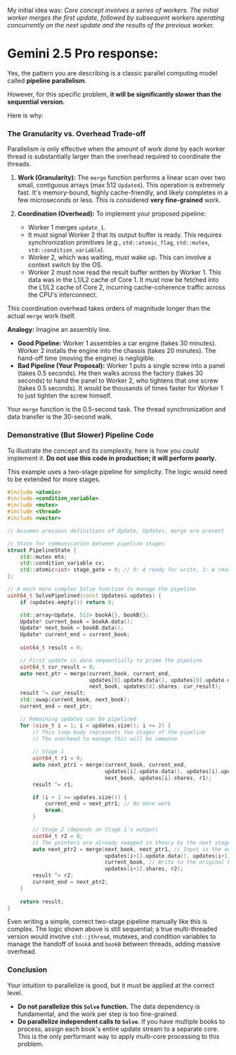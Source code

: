 My initial idea was: *Core concept involves a series of workers. The initial worker merges the first update, followed by subsequent workers operating concurrently on the next update and the results of the previous worker.*

# Gemini 2.5 Pro response:

Yes, the pattern you are describing is a classic parallel computing model called **pipeline parallelism**.

However, for this specific problem, **it will be significantly slower than the sequential version.**

Here is why:

### The Granularity vs. Overhead Trade-off

Parallelism is only effective when the amount of work done by each worker thread is substantially larger than the overhead required to coordinate the threads.

1.  **Work (Granularity):** The `merge` function performs a linear scan over two small, contiguous arrays (max 512 `Update`s). This operation is extremely fast. It's memory-bound, highly cache-friendly, and likely completes in a few microseconds or less. This is considered **very fine-grained** work.

2.  **Coordination (Overhead):** To implement your proposed pipeline:
    *   Worker 1 merges `update_1`.
    *   It must signal Worker 2 that its output buffer is ready. This requires synchronization primitives (e.g., `std::atomic_flag`, `std::mutex`, `std::condition_variable`).
    *   Worker 2, which was waiting, must wake up. This can involve a context switch by the OS.
    *   Worker 2 must now read the result buffer written by Worker 1. This data was in the L1/L2 cache of Core 1. It must now be fetched into the L1/L2 cache of Core 2, incurring cache-coherence traffic across the CPU's interconnect.

This coordination overhead takes orders of magnitude longer than the actual `merge` work itself.

**Analogy:** Imagine an assembly line.
*   **Good Pipeline:** Worker 1 assembles a car engine (takes 30 minutes). Worker 2 installs the engine into the chassis (takes 20 minutes). The hand-off time (moving the engine) is negligible.
*   **Bad Pipeline (Your Proposal):** Worker 1 puts a single screw into a panel (takes 0.5 seconds). He then walks across the factory (takes 30 seconds) to hand the panel to Worker 2, who tightens that one screw (takes 0.5 seconds). It would be thousands of times faster for Worker 1 to just tighten the screw himself.

Your `merge` function is the 0.5-second task. The thread synchronization and data transfer is the 30-second walk.

### Demonstrative (But Slower) Pipeline Code

To illustrate the concept and its complexity, here is how you *could* implement it. **Do not use this code in production; it will perform poorly.**

This example uses a two-stage pipeline for simplicity. The logic would need to be extended for more stages.

```cpp
#include <atomic>
#include <condition_variable>
#include <mutex>
#include <thread>
#include <vector>

// Assumes previous definitions of Update, Updates, merge are present

// State for communication between pipeline stages
struct PipelineState {
    std::mutex mtx;
    std::condition_variable cv;
    std::atomic<int> stage_gate = 0; // 0: A ready for write, 1: A ready for read, 2: B ready for write, ...
};

// A much more complex Solve function to manage the pipeline
uint64_t SolvePipelined(const Updates& updates) {
    if (updates.empty()) return 0;

    std::array<Update, 512> bookA{}, bookB{};
    Update* current_book = bookA.data();
    Update* next_book = bookB.data();
    Update* current_end = current_book;
    
    uint64_t result = 0;

    // First update is done sequentially to prime the pipeline
    uint64_t cur_result = 0;
    auto next_ptr = merge(current_book, current_end, 
                          updates[0].update.data(), updates[0].update.data() + updates[0].update.size(), 
                          next_book, updates[0].shares, cur_result);
    result ^= cur_result;
    std::swap(current_book, next_book);
    current_end = next_ptr;

    // Remaining updates can be pipelined
    for (size_t i = 1; i < updates.size(); i += 2) {
        // This loop body represents two stages of the pipeline
        // The overhead to manage this will be immense
        
        // Stage 1
        uint64_t r1 = 0;
        auto next_ptr1 = merge(current_book, current_end, 
                               updates[i].update.data(), updates[i].update.data() + updates[i].update.size(), 
                               next_book, updates[i].shares, r1);
        result ^= r1;

        if (i + 1 >= updates.size()) {
            current_end = next_ptr1; // No more work
            break; 
        }

        // Stage 2 (depends on Stage 1's output)
        uint64_t r2 = 0;
        // The pointers are already swapped in theory by the next stage
        auto next_ptr2 = merge(next_book, next_ptr1, // Input is the output of stage 1
                               updates[i+1].update.data(), updates[i+1].update.data() + updates[i+1].update.size(), 
                               current_book, // Write to the original buffer
                               updates[i+1].shares, r2);
        result ^= r2;
        current_end = next_ptr2;
    }
    
    return result;
}
```

Even writing a simple, correct two-stage pipeline manually like this is complex. The logic shown above is still sequential; a true multi-threaded version would involve `std::jthread`, mutexes, and condition variables to manage the handoff of `bookA` and `bookB` between threads, adding massive overhead.

### Conclusion

Your intuition to parallelize is good, but it must be applied at the correct level.

*   **Do not parallelize this `Solve` function.** The data dependency is fundamental, and the work per step is too fine-grained.
*   **Do parallelize independent calls to `Solve`**. If you have multiple books to process, assign each book's entire update stream to a separate core. This is the only performant way to apply multi-core processing to this problem.

